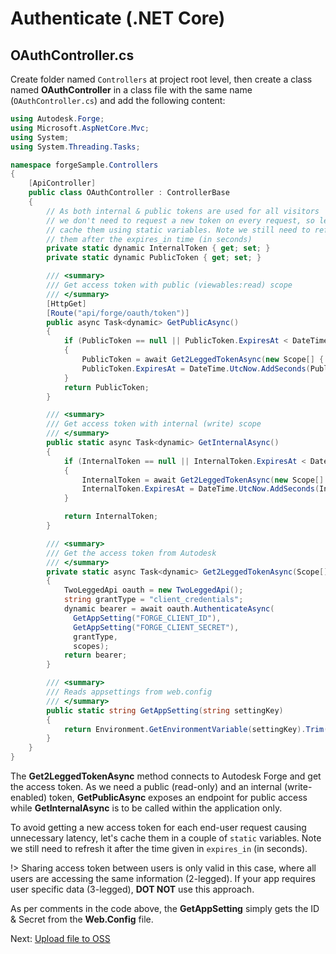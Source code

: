 # Authenticate (.NET Core)

## OAuthController.cs

Create folder named `Controllers` at project root level, then create a class named **OAuthController** in a class file with the same name (`OAuthController.cs`) and add the following content:

```csharp
using Autodesk.Forge;
using Microsoft.AspNetCore.Mvc;
using System;
using System.Threading.Tasks;

namespace forgeSample.Controllers
{
    [ApiController]
    public class OAuthController : ControllerBase
    {
        // As both internal & public tokens are used for all visitors
        // we don't need to request a new token on every request, so let's
        // cache them using static variables. Note we still need to refresh
        // them after the expires_in time (in seconds)
        private static dynamic InternalToken { get; set; }
        private static dynamic PublicToken { get; set; }

        /// <summary>
        /// Get access token with public (viewables:read) scope
        /// </summary>
        [HttpGet]
        [Route("api/forge/oauth/token")]
        public async Task<dynamic> GetPublicAsync()
        {
            if (PublicToken == null || PublicToken.ExpiresAt < DateTime.UtcNow)
            {
                PublicToken = await Get2LeggedTokenAsync(new Scope[] { Scope.ViewablesRead });
                PublicToken.ExpiresAt = DateTime.UtcNow.AddSeconds(PublicToken.expires_in);
            }
            return PublicToken;
        }

        /// <summary>
        /// Get access token with internal (write) scope
        /// </summary>
        public static async Task<dynamic> GetInternalAsync()
        {
            if (InternalToken == null || InternalToken.ExpiresAt < DateTime.UtcNow)
            {
                InternalToken = await Get2LeggedTokenAsync(new Scope[] { Scope.BucketCreate, Scope.BucketRead, Scope.BucketDelete, Scope.DataRead, Scope.DataWrite, Scope.DataCreate, Scope.CodeAll });
                InternalToken.ExpiresAt = DateTime.UtcNow.AddSeconds(InternalToken.expires_in);
            }

            return InternalToken;
        }

        /// <summary>
        /// Get the access token from Autodesk
        /// </summary>
        private static async Task<dynamic> Get2LeggedTokenAsync(Scope[] scopes)
        {
            TwoLeggedApi oauth = new TwoLeggedApi();
            string grantType = "client_credentials";
            dynamic bearer = await oauth.AuthenticateAsync(
              GetAppSetting("FORGE_CLIENT_ID"),
              GetAppSetting("FORGE_CLIENT_SECRET"),
              grantType,
              scopes);
            return bearer;
        }

        /// <summary>
        /// Reads appsettings from web.config
        /// </summary>
        public static string GetAppSetting(string settingKey)
        {
            return Environment.GetEnvironmentVariable(settingKey).Trim();
        }
    }
}
```

The **Get2LeggedTokenAsync** method connects to Autodesk Forge and get the access token. As we need a public (read-only) and an internal (write-enabled) token, **GetPublicAsync** exposes an endpoint for public access while **GetInternalAsync** is to be called within the application only.

To avoid getting a new access token for each end-user request causing unnecessary latency, let's cache them in a couple of `static` variables. Note we still need to refresh it after the time given in `expires_in` (in seconds).

!> Sharing access token between users is only valid in this case, where all users are accessing the same information (2-legged). If your app requires user specific data (3-legged), **DOT NOT** use this approach.

As per comments in the code above, the **GetAppSetting** simply gets the ID & Secret from the **Web.Config** file.

Next: [Upload file to OSS](/datamanagement/oss/)
